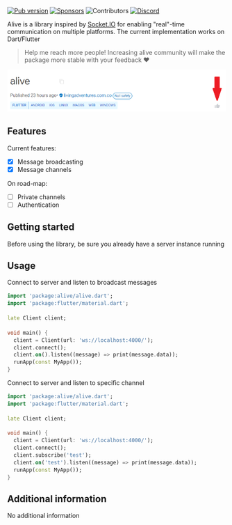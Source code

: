 [![Pub version](https://img.shields.io/pub/v/alive?color=blue)](https://pub.dev/packages/alive) [![Sponsors](https://img.shields.io/badge/sponsor-buy%20me%20a%20coffee-yellow)](https://www.buymeacoffee.com/jonorozcoc) ![Contributors](https://img.shields.io/github/contributors/livingadventures/alive-flutter-client?color=blue) [![Discord](https://img.shields.io/discord/937492655854735360)](https://discord.gg/ZXrJ6zW5)

Alive is a library inspired by [Socket.IO](https://socket.io/) for enabling "real"-time communication on multiple platforms. The current implementation works on Dart/Flutter

> Help me reach more people! Increasing alive community will make the package more stable with your feedback ❤

![Like the project](docs\images\likes.png)

## Features

Current features:

- [x] Message broadcasting
- [x] Message channels

On road-map:

- [ ] Private channels
- [ ] Authentication

## Getting started

Before using the library, be sure you already have a server instance running

## Usage

Connect to server and listen to broadcast messages

```dart
import 'package:alive/alive.dart';
import 'package:flutter/material.dart';

late Client client;

void main() {
  client = Client(url: 'ws://localhost:4000/');
  client.connect();
  client.on().listen((message) => print(message.data));
  runApp(const MyApp());
}
```

Connect to server and listen to specific channel

```dart
import 'package:alive/alive.dart';
import 'package:flutter/material.dart';

late Client client;

void main() {
  client = Client(url: 'ws://localhost:4000/');
  client.connect();
  client.subscribe('test');
  client.on('test').listen((message) => print(message.data));
  runApp(const MyApp());
}
```

## Additional information

No additional information

<!-- TODO: Add additional information -->
